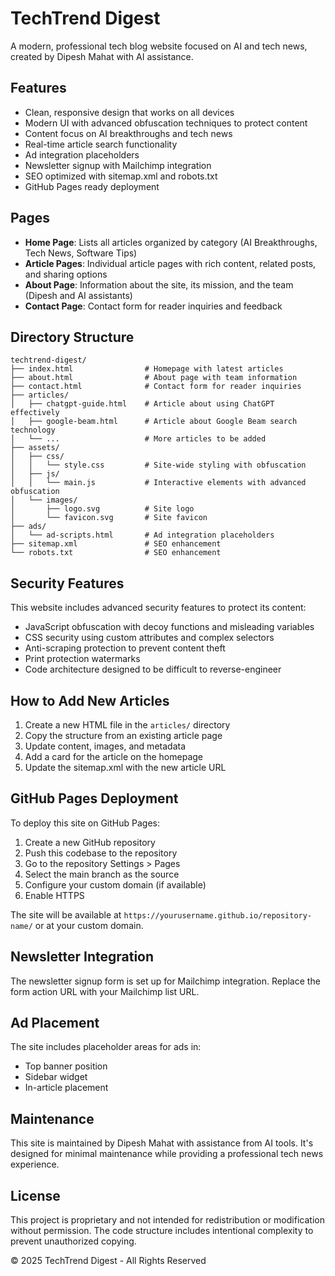 # TechTrend Digest

A modern, professional tech blog website focused on AI and tech news, created by Dipesh Mahat with AI assistance.

## Features

- Clean, responsive design that works on all devices
- Modern UI with advanced obfuscation techniques to protect content
- Content focus on AI breakthroughs and tech news
- Real-time article search functionality
- Ad integration placeholders
- Newsletter signup with Mailchimp integration
- SEO optimized with sitemap.xml and robots.txt
- GitHub Pages ready deployment

## Pages

- **Home Page**: Lists all articles organized by category (AI Breakthroughs, Tech News, Software Tips)
- **Article Pages**: Individual article pages with rich content, related posts, and sharing options
- **About Page**: Information about the site, its mission, and the team (Dipesh and AI assistants)
- **Contact Page**: Contact form for reader inquiries and feedback

## Directory Structure

```
techtrend-digest/
├── index.html                # Homepage with latest articles
├── about.html                # About page with team information
├── contact.html              # Contact form for reader inquiries
├── articles/
│   ├── chatgpt-guide.html    # Article about using ChatGPT effectively
│   ├── google-beam.html      # Article about Google Beam search technology
│   └── ...                   # More articles to be added
├── assets/
│   ├── css/
│   │   └── style.css         # Site-wide styling with obfuscation
│   ├── js/
│   │   └── main.js           # Interactive elements with advanced obfuscation
│   └── images/
│       ├── logo.svg          # Site logo
│       └── favicon.svg       # Site favicon
├── ads/
│   └── ad-scripts.html       # Ad integration placeholders
├── sitemap.xml               # SEO enhancement
└── robots.txt                # SEO enhancement
```

## Security Features

This website includes advanced security features to protect its content:

- JavaScript obfuscation with decoy functions and misleading variables
- CSS security using custom attributes and complex selectors
- Anti-scraping protection to prevent content theft
- Print protection watermarks
- Code architecture designed to be difficult to reverse-engineer

## How to Add New Articles

1. Create a new HTML file in the `articles/` directory
2. Copy the structure from an existing article page
3. Update content, images, and metadata
4. Add a card for the article on the homepage
5. Update the sitemap.xml with the new article URL

## GitHub Pages Deployment

To deploy this site on GitHub Pages:

1. Create a new GitHub repository
2. Push this codebase to the repository
3. Go to the repository Settings > Pages
4. Select the main branch as the source
5. Configure your custom domain (if available)
6. Enable HTTPS

The site will be available at `https://yourusername.github.io/repository-name/` or at your custom domain.

## Newsletter Integration

The newsletter signup form is set up for Mailchimp integration. Replace the form action URL with your Mailchimp list URL.

## Ad Placement

The site includes placeholder areas for ads in:
- Top banner position
- Sidebar widget
- In-article placement

## Maintenance

This site is maintained by Dipesh Mahat with assistance from AI tools. It's designed for minimal maintenance while providing a professional tech news experience.

## License

This project is proprietary and not intended for redistribution or modification without permission. The code structure includes intentional complexity to prevent unauthorized copying.

© 2025 TechTrend Digest - All Rights Reserved
